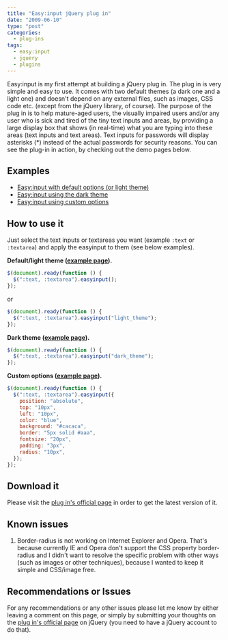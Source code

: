 ```yaml
---
title: "Easy:input jQuery plug in"
date: "2009-06-10"
type: "post"
categories:
  - plug-ins
tags:
  - easy:input
  - jquery
  - plugins
---
```


Easy:input is my first attempt at building a jQuery plug in. The plug in is very simple and easy to use. It comes with two default themes (a dark one and a light one) and doesn't depend on any external files, such as images, CSS code etc. (except from the jQuery library, of course). The purpose of the plug in is to help mature-aged users, the visually impaired users and/or any user who is sick and tired of the tiny text inputs and areas, by providing a large display box that shows (in real-time) what you are typing into these areas (text inputs and text areas). Text inputs for passwords will display asterisks (\*) instead of the actual passwords for security reasons. You can see the plug-in in action, by checking out the demo pages below.

## Examples

- [Easy:input with default options (or light theme)](/uploads/easyinput/easyinput-default.html "Easy:input jQuery plug in")
- [Easy:input using the dark theme](/uploads/easyinput/easyinput-dark-theme.html "Easy:input jQuery plug in")
- [Easy:input using custom options](/uploads/easyinput/easyinput-custom.html "Easy:input jQuery plug in")

## How to use it

Just select the text inputs or textareas you want (example `:text` or `:textarea`) and apply the easyinput to them (see below examples).

**Default/light theme ([example page](/uploads/easyinput/easyinput-default.html)).**

```js
$(document).ready(function () {
  $(":text, :textarea").easyinput();
});
```

or

```js
$(document).ready(function () {
  $(":text, :textarea").easyinput("light_theme");
});
```

**Dark theme ([example page](/uploads/easyinput/easyinput-dark-theme.html)).**

```js
$(document).ready(function () {
  $(":text, :textarea").easyinput("dark_theme");
});
```

**Custom options ([example page](/uploads/easyinput/easyinput-custom.html)).**

```js
$(document).ready(function () {
  $(":text, :textarea").easyinput({
    position: "absolute",
    top: "10px",
    left: "10px",
    color: "blue",
    background: "#cacaca",
    border: "5px solid #aaa",
    fontsize: "20px",
    padding: "3px",
    radius: "10px",
  });
});
```

## Download it

Please visit the [plug in's official page](http://plugins.jquery.com/project/easyinput "Easy:input plug in page") in order to get the latest version of it.

## Known issues

1. Border-radius is not working on Internet Explorer and Opera. That's because currently IE and Opera don't support the CSS property border-radius and I didn't want to resolve the specific problem with other ways (such as images or other techniques), because I wanted to keep it simple and CSS/image free.

## Recommendations or Issues

For any recommendations or any other issues please let me know by either leaving a comment on this page, or simply by submitting your thoughts on the [plug in's official page](http://plugins.jquery.com/project/easyinput "Easy:input plug in page") on jQuery (you need to have a jQuery account to do that).
